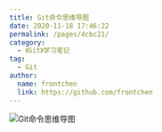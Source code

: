 ```yaml
---
title: Git命令思维导图
date: 2020-11-18 17:46:22
permalink: /pages/4cbc21/
category:
  - 《Git》学习笔记
tag:
  - Git
author:
  name: frontchen
  link: https://github.com/frontchen
---
```


![Git命令思维导图](/img/git.png)
